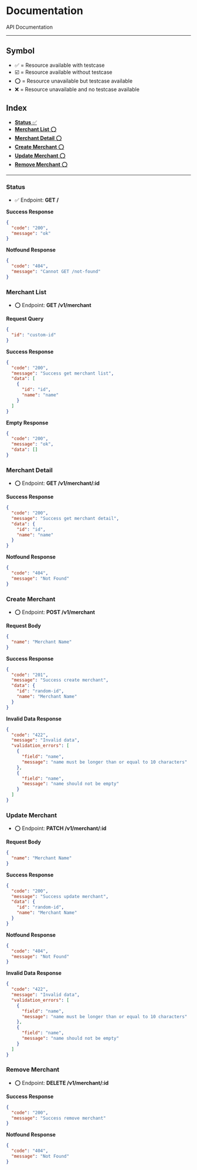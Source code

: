 # Documentation
API Documentation

---

## Symbol
- ✅ = Resource available with testcase
- ☑️ = Resource available without testcase
- ⭕ = Resource unavailable but testcase available
- ❌ = Resource unavailable and no testcase available

## Index
- [**Status** ✅ ](#status)
- [**Merchant List** ⭕ ](#merchant-list)
- [**Merchant Detail** ⭕ ](#merchant-detail)
- [**Create Merchant** ⭕ ](#create-merchant)
- [**Update Merchant** ⭕ ](#update-merchant)
- [**Remove Merchant** ⭕ ](#remove-merchant)

---

### Status 
- ✅ Endpoint: **GET /**

**Success Response**
```json
{
  "code": "200",
  "message": "ok"
}
```

**Notfound Response**
```json
{
  "code": "404",
  "message": "Cannot GET /not-found"
}
```

### Merchant List
- ⭕ Endpoint: **GET /v1/merchant**

**Request Query**
```json
{
  "id": "custom-id"
}
```

**Success Response**
```json
{
  "code": "200",
  "message": "Success get merchant list",
  "data": [
    {
      "id": "id",
      "name": "name"
    }
  ]
}
```

**Empty Response**
```json
{
  "code": "200",
  "message": "ok",
  "data": []
}
```

### Merchant Detail
- ⭕ Endpoint: **GET /v1/merchant/:id**

**Success Response**
```json
{
  "code": "200",
  "message": "Success get merchant detail",
  "data": {
    "id": "id",
    "name": "name"
  }
}
```

**Notfound Response**
```json
{
  "code": "404",
  "message": "Not Found"
}
```

### Create Merchant
- ⭕ Endpoint: **POST /v1/merchant**

**Request Body**
```json
{
  "name": "Merchant Name"
}
```

**Success Response**
```json
{
  "code": "201",
  "message": "Success create merchant",
  "data": {
    "id": "random-id",
    "name": "Merchant Name"
  }
}
```

**Invalid Data Response**
```json
{
  "code": "422",
  "message": "Invalid data",
  "validation_errors": [
    {
      "field": "name",
      "message": "name must be longer than or equal to 10 characters"
    },
    {
      "field": "name",
      "message": "name should not be empty"
    }
  ]
}
```

### Update Merchant
- ⭕ Endpoint: **PATCH /v1/merchant/:id**

**Request Body**
```json
{
  "name": "Merchant Name"
}
```

**Success Response**
```json
{
  "code": "200",
  "message": "Success update merchant",
  "data": {
    "id": "random-id",
    "name": "Merchant Name"
  }
}
```

**Notfound Response**
```json
{
  "code": "404",
  "message": "Not Found"
}
```

**Invalid Data Response**
```json
{
  "code": "422",
  "message": "Invalid data",
  "validation_errors": [
    {
      "field": "name",
      "message": "name must be longer than or equal to 10 characters"
    },
    {
      "field": "name",
      "message": "name should not be empty"
    }
  ]
}
```

### Remove Merchant
- ⭕ Endpoint: **DELETE /v1/merchant/:id**

**Success Response**
```json
{
  "code": "200",
  "message": "Success remove merchant"
}
```

**Notfound Response**
```json
{
  "code": "404",
  "message": "Not Found"
}
```
